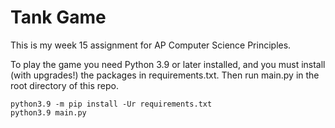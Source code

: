 # Tank Game

This is my week 15 assignment for AP Computer Science Principles.

To play the game you need Python 3.9 or later installed, and you must install (with upgrades!) the packages in requirements.txt.
Then run main.py in the root directory of this repo.

```shell
python3.9 -m pip install -Ur requirements.txt
python3.9 main.py
```
